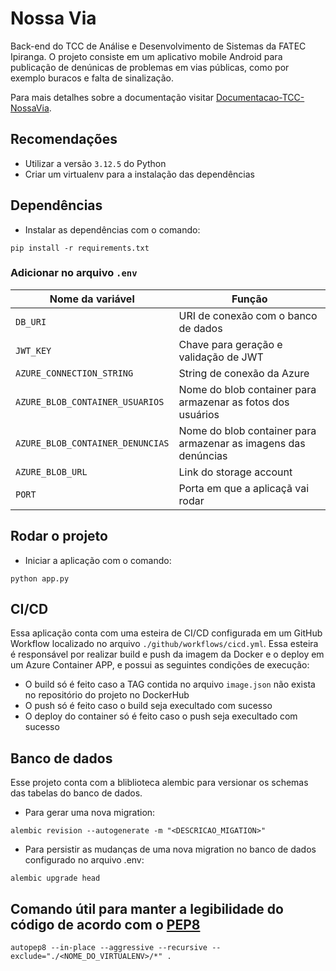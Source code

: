 # Nossa Via
Back-end do TCC de Análise e Desenvolvimento de Sistemas da FATEC Ipiranga. O projeto consiste em um aplicativo mobile Android para publicação de denúnicas de problemas em vias públicas, como por exemplo buracos e falta de sinalização. 

Para mais detalhes sobre a documentação visitar [Documentacao-TCC-NossaVia](https://github.com/frsouzaa/Documentacao-TCC-NossaVia).

## Recomendações
- Utilizar a versão `3.12.5` do Python
- Criar um virtualenv para a instalação das dependências

## Dependências

- Instalar as dependências com o comando: 
```shell
pip install -r requirements.txt
```

### Adicionar no arquivo `.env`

| Nome da variável        | Função  |
|-------------------------|---------|
| `DB_URI`                  | URI de conexão com o banco de dados |
| `JWT_KEY`                 | Chave para geração e validação de JWT |
| `AZURE_CONNECTION_STRING` | String de conexão da Azure |
| `AZURE_BLOB_CONTAINER_USUARIOS`     | Nome do blob container para armazenar as fotos dos usuários |
| `AZURE_BLOB_CONTAINER_DENUNCIAS`    | Nome do blob container para armazenar as imagens das denúncias |
| `AZURE_BLOB_URL`          | Link do storage account |
| `PORT`                    | Porta em que a aplicaçã vai rodar |

## Rodar o projeto

- Iniciar a aplicação com o comando:
```shell
python app.py
```

## CI/CD

Essa aplicação conta com uma esteira de CI/CD configurada em um GitHub Workflow localizado no arquivo `./github/workflows/cicd.yml`. Essa esteira é responsável por realizar build e push da imagem da Docker e o deploy em um Azure Container APP, e possui as seguintes condições de execução:

- O build só é feito caso a TAG contida no arquivo `image.json` não exista no repositório do projeto no DockerHub
- O push só é feito caso o build seja execultado com sucesso
- O deploy do container só é feito caso o push seja execultado com sucesso

## Banco de dados

Esse projeto conta com a bliblioteca alembic para versionar os schemas das tabelas do banco de dados.

- Para gerar uma nova migration: 
```shell
alembic revision --autogenerate -m "<DESCRICAO_MIGATION>"
```
- Para persistir as mudanças de uma nova migration no banco de dados configurado no arquivo .env:
```shell
alembic upgrade head
```

## Comando útil para manter a legibilidade do código de acordo com o [PEP8](https://peps.python.org/pep-0008/)

```shell
autopep8 --in-place --aggressive --recursive --exclude="./<NOME_DO_VIRTUALENV>/*" .
```
